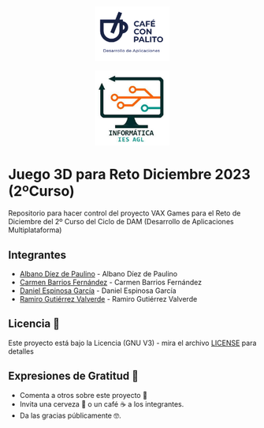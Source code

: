 <div align="center">
<img src="logo.png"  style="width: 30%"  />
<br>
<br>
<img src="departamento-logo.png" style="width: 30%"  />
</div>

# Juego 3D para Reto Diciembre 2023 (2ºCurso)
Repositorio para hacer control del proyecto VAX Games para el Reto de Diciembre del 2º Curso del Ciclo de DAM (Desarrollo de Aplicaciones Multiplataforma)
## Integrantes
* [Albano Díez de Paulino](https://github.com/TerciodeMarte) - Albano Díez de Paulino
* [Carmen Barrios Fernández](https://github.com/CarmenBarrios) - Carmen Barrios Fernández
* [Daniel Espinosa García](https://github.com/Daniel-Espinosa) - Daniel Espinosa García
* [Ramiro Gutiérrez Valverde](https://github.com/ramirogvalverde) - Ramiro Gutiérrez Valverde

## Licencia 📄

Este proyecto está bajo la Licencia (GNU V3) - mira el archivo [LICENSE](LICENSE) para detalles

## Expresiones de Gratitud 🎁

* Comenta a otros sobre este proyecto 📢
* Invita una cerveza 🍺 o un café ☕ a los integrantes.
* Da las gracias públicamente 🤓.